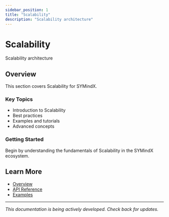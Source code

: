 ```yaml
---
sidebar_position: 1
title: "Scalability"
description: "Scalability architecture"
---
```


# Scalability

Scalability architecture

## Overview

This section covers Scalability for SYMindX.

### Key Topics

- Introduction to Scalability
- Best practices
- Examples and tutorials
- Advanced concepts

### Getting Started

Begin by understanding the fundamentals of Scalability in the SYMindX ecosystem.

## Learn More

- [Overview](/docs/01-overview)
- [API Reference](/docs/03-api-reference)
- [Examples](/docs/17-examples)

---

*This documentation is being actively developed. Check back for updates.*
